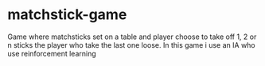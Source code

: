 # matchstick-game
Game where matchsticks set on a table and player choose to take off 1, 2 or n sticks the player who take the last one loose. In this game i use an IA who use reinforcement learning
